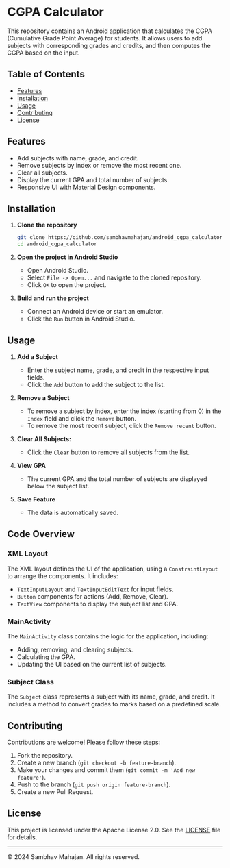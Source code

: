 # CGPA Calculator

This repository contains an Android application that calculates the CGPA (Cumulative Grade Point Average) for students. It allows users to add subjects with corresponding grades and credits, and then computes the CGPA based on the input.

## Table of Contents

- [Features](#features)
- [Installation](#installation)
- [Usage](#usage)
- [Contributing](#contributing)
- [License](#license)

## Features

- Add subjects with name, grade, and credit.
- Remove subjects by index or remove the most recent one.
- Clear all subjects.
- Display the current GPA and total number of subjects.
- Responsive UI with Material Design components.

## Installation

1. **Clone the repository**

    ```sh
    git clone https://github.com/sambhavmahajan/android_cgpa_calculator.git
    cd android_cgpa_calculator
    ```

2. **Open the project in Android Studio**

    - Open Android Studio.
    - Select `File -> Open...` and navigate to the cloned repository.
    - Click `OK` to open the project.

3. **Build and run the project**

    - Connect an Android device or start an emulator.
    - Click the `Run` button in Android Studio.

## Usage

1. **Add a Subject**

    - Enter the subject name, grade, and credit in the respective input fields.
    - Click the `Add` button to add the subject to the list.

2. **Remove a Subject**

    - To remove a subject by index, enter the index (starting from 0) in the `Index` field and click the `Remove` button.
    - To remove the most recent subject, click the `Remove recent` button.

3. **Clear All Subjects:**

    - Click the `Clear` button to remove all subjects from the list.

4. **View GPA**

    - The current GPA and the total number of subjects are displayed below the subject list.
  
5. **Save Feature**

    - The data is automatically saved.

## Code Overview

### XML Layout

The XML layout defines the UI of the application, using a `ConstraintLayout` to arrange the components. It includes:

- `TextInputLayout` and `TextInputEditText` for input fields.
- `Button` components for actions (Add, Remove, Clear).
- `TextView` components to display the subject list and GPA.

### MainActivity

The `MainActivity` class contains the logic for the application, including:

- Adding, removing, and clearing subjects.
- Calculating the GPA.
- Updating the UI based on the current list of subjects.

### Subject Class

The `Subject` class represents a subject with its name, grade, and credit. It includes a method to convert grades to marks based on a predefined scale.

## Contributing

Contributions are welcome! Please follow these steps:

1. Fork the repository.
2. Create a new branch (`git checkout -b feature-branch`).
3. Make your changes and commit them (`git commit -m 'Add new feature'`).
4. Push to the branch (`git push origin feature-branch`).
5. Create a new Pull Request.

## License

This project is licensed under the Apache License 2.0. See the [LICENSE](LICENSE) file for details.

---

© 2024 Sambhav Mahajan. All rights reserved.
